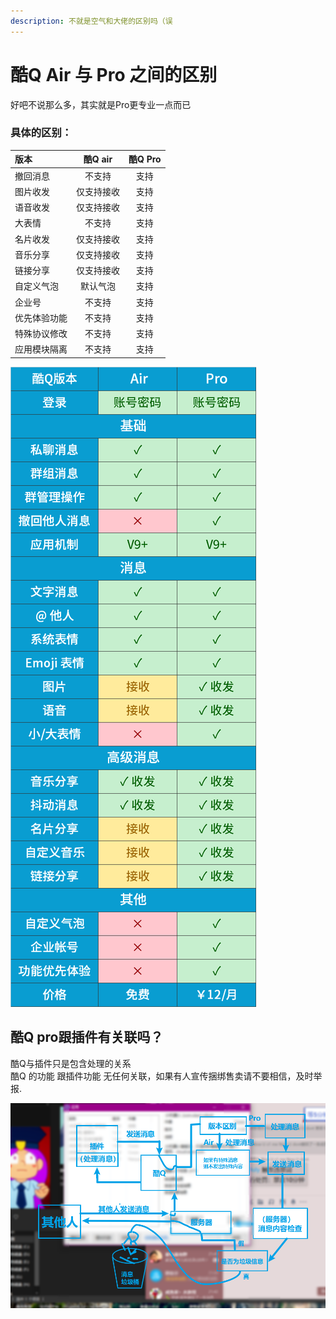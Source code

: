 ```yaml
---
description: 不就是空气和大佬的区别吗（误
---
```


# 酷Q Air 与 Pro 之间的区别

 好吧不说那么多，其实就是Pro更专业一点而已

###  具体的区别：

|  版本 | 酷Q air | 酷Q Pro |
| :--- | :---: | :---: |
| 撤回消息 | 不支持 | 支持 |
| 图片收发 | 仅支持接收 | 支持 |
| 语音收发 | 仅支持接收 | 支持 |
| 大表情 | 不支持 | 支持 |
| 名片收发 | 仅支持接收 | 支持 |
| 音乐分享 | 仅支持接收 | 支持 |
| 链接分享 | 仅支持接收 | 支持 |
| 自定义气泡 | 默认气泡 | 支持 |
| 企业号 | 不支持 | 支持 |
| 优先体验功能 | 不支持 | 支持 |
| 特殊协议修改 | 不支持 | 支持 |
| 应用模块隔离 | 不支持 | 支持 |

![](../.gitbook/assets/image%20%28145%29.png)

## 酷Q pro跟插件有关联吗？

酷Q与插件只是包含处理的关系  
酷Q 的功能 跟插件功能 无任何关联，如果有人宣传捆绑售卖请不要相信，及时举报.

![&#x9177;Q &#x8DDF;&#x63D2;&#x4EF6; &#x6D88;&#x606F;&#x670D;&#x52A1;&#x5668;&#x4E4B;&#x95F4;&#x7684;&#x5173;&#x7CFB;](../.gitbook/assets/image%20%2842%29.png)



